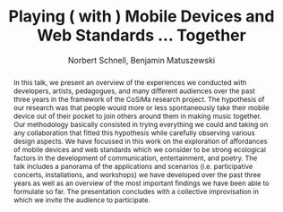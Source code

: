 --- 
  title: "Playing ( with ) Mobile Devices and Web Standards ... Together" 
  abstract: "In this talk, we present an overview of the experiences we conducted with developers, artists, pedagogues, and many different audiences over the past three years in the framework of the CoSiMa research project. The hypothesis of our research was that people would more or less spontaneously take their mobile device out of their pocket to join others around them in making music together. Our methodology basically consisted in trying everything we could and taking on any collaboration that fitted this hypothesis while carefully observing various design aspects. We have focussed in this work on the exploration of affordances of mobile devices and web standards which we consider to be strong ecological factors in the development of communication, entertainment, and poetry. The talk includes a panorama of the applications and scenarios (i.e. participative concerts, installations, and workshops) we have developed over the past three years as well as an overview of the most important findings we have been able to formulate so far. The presentation concludes with a collective improvisation in which we invite the audience to participate." 
  address: "London" 
  author: "Norbert Schnell, Benjamin Matuszewski" 
  booktitle: "Proceedings of the International Web Audio Conference" 
  editor: "Florian Thalmann, Sebastian Ewert" 
  month: "Proceedings of the International Web Audio Conference"
  pages: "0--1" 
  publisher: "Queen Mary University of London" 
  series: "WAC '17"
  type: "Talk"  
  year: "2017" 
  id: "2017_EA_49" 
  tags: year2017 
  pdflink: /_data/papers/pdf/2017/2017_49.pdf
  ISSN: 2663-5844
---